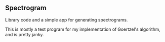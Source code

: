 Spectrogram
-----------

Library code and a simple app for generating spectrograms.

This is mostly a test program for my implementation of
Goertzel's algorithm, and is pretty janky.
